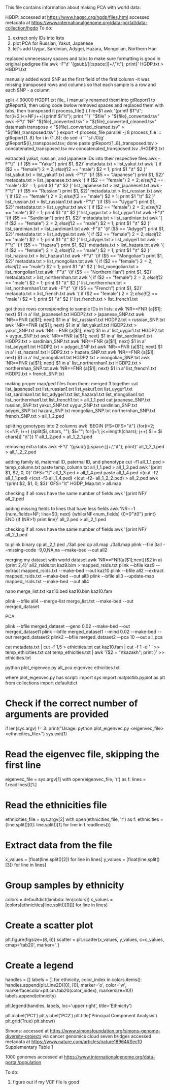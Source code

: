 This file contains information about making PCA with world data:

 HGDP:
 accessed at https://www.hagsc.org/hgdp/files.html
 accessed metadata at https://www.internationalgenome.org/data-portal/data-collection/hgdp
To do:
1) extract only IDs into lists
2) plot PCA for Russian, Yakut, Japanese
3) let's add Uygur, Sardinian, Adygei, Hazara, Mongolian, Northern Han

replaced unnecessary spaces and tabs to make sure formatting is good in original pedigree file
awk -F'\t' '{gsub(/[[:space:]]+/,"\t"); print}' HGDP.txt > HGDP1.txt

manually added word SNP as the first field of the first column -it was missing
transposed rows and columns so that each sample is a row and each SNP - a column

split -l 90000 HGDP1.txt file_
I manually renamed them into gtReport1 to gtReport8, then using code bwlow removed spaces and replaced them with tabs, then transposed it 
process_file() {
  file=$1
  awk '{printf $1"\t"; for(i=2;i<=NF;i++){printf $i"\t"}; print ""}' "$file" > "${file}_converted.tsv"
  awk -F'\t' 'NF' "${file}_converted.tsv" > "${file}_converted_cleaned.tsv"
  datamash transpose < "${file}_converted_cleaned.tsv" > "${file}_transposed.tsv"
}
export -f process_file
parallel -j 8 process_file ::: gtReport{1..8}
for i in {1..8}; do sed -i '' 's/-/0/g' gtReport${i}_transposed.tsv; done
paste gtReport{1..8}_transposed.tsv > concatenated_transposed.tsv
mv concatenated_transposed.tsv ./HGDP2.txt

extracted yakut, russian, and japanese IDs into their respective files
awk -F"\t" '{if ($5 == "Yakut") print $1, $2}' metadata.txt > list_yakut.txt
awk '{ if ($2 == "female") $2 = 2; else if ($2 == "male") $2 = 1; print $1 "\t" $2 }' list_yakut.txt > list_yakut1.txt
awk -F"\t" '{if ($5 == "Japanese") print $1, $2}' metadata.txt > list_japanese.txt
awk '{ if ($2 == "female") $2 = 2; else if ($2 == "male") $2 = 1; print $1 "\t" $2 }' list_japanese.txt > list_japanese1.txt
awk -F"\t" '{if ($5 == "Russian") print $1, $2}' metadata.txt > list_russian.txt
awk '{ if ($2 == "female") $2 = 2; else if ($2 == "male") $2 = 1; print $1 "\t" $2 }' list_russian.txt > list_russian1.txt
awk -F"\t" '{if ($5 == "Uygur") print $1, $2}' metadata.txt > list_uyghur.txt
awk '{ if ($2 == "female") $2 = 2; else if ($2 == "male") $2 = 1; print $1 "\t" $2 }' list_uygur.txt > list_uygur1.txt
awk -F"\t" '{if ($5 == "Sardinian") print $1, $2}' metadata.txt > list_sardinian.txt
awk '{ if ($2 == "female") $2 = 2; else if ($2 == "male") $2 = 1; print $1 "\t" $2 }' list_sardinian.txt > list_sardinian1.txt
awk -F"\t" '{if ($5 == "Adygei") print $1, $2}' metadata.txt > list_adygei.txt
awk '{ if ($2 == "female") $2 = 2; else if ($2 == "male") $2 = 1; print $1 "\t" $2 }' list_adygei.txt > list_adygei1.txt
awk -F"\t" '{if ($5 == "Hazara") print $1, $2}' metadata.txt > list_hazara.txt
awk '{ if ($2 == "female") $2 = 2; else if ($2 == "male") $2 = 1; print $1 "\t" $2 }' list_hazara.txt > list_hazara1.txt
awk -F"\t" '{if ($5 == "Mongolian") print $1, $2}' metadata.txt > list_mongolian.txt
awk '{ if ($2 == "female") $2 = 2; else if ($2 == "male") $2 = 1; print $1 "\t" $2 }' list_mongolian.txt > list_mongolian1.txt
awk -F"\t" '{if ($5 == "Northern Han") print $1, $2}' metadata.txt > list_northernhan.txt
awk '{ if ($2 == "female") $2 = 2; else if ($2 == "male") $2 = 1; print $1 "\t" $2 }' list_northernhan.txt > list_northernhan1.txt
awk -F"\t" '{if ($5 == "French") print $1, $2}' metadata.txt > list_french.txt
awk '{ if ($2 == "female") $2 = 2; else if ($2 == "male") $2 = 1; print $1 "\t" $2 }' list_french.txt > list_french1.txt

got those rows corresponding to sample IDs in lists:
awk 'NR==FNR {a[$1]; next} $1 in a' list_japanese1.txt HGDP2.txt > japanese_SNP.txt
awk 'NR==FNR {a[$1]; next} $1 in a' list_russian1.txt HGDP2.txt > russian_SNP.txt
awk 'NR==FNR {a[$1]; next} $1 in a' list_yakut1.txt HGDP2.txt > yakut_SNP.txt
awk 'NR==FNR {a[$1]; next} $1 in a' list_uygur1.txt HGDP2.txt > uygur_SNP.txt
awk 'NR==FNR {a[$1]; next} $1 in a' list_sardinian1.txt HGDP2.txt > sardinian_SNP.txt
awk 'NR==FNR {a[$1]; next} $1 in a' list_adygei1.txt HGDP2.txt > adygei_SNP.txt
awk 'NR==FNR {a[$1]; next} $1 in a' list_hazara1.txt HGDP2.txt > hazara_SNP.txt
awk 'NR==FNR {a[$1]; next} $1 in a' list_mongolian1.txt HGDP2.txt > mongolian_SNP.txt
awk 'NR==FNR {a[$1]; next} $1 in a' list_northernhan1.txt HGDP2.txt > northernhan_SNP.txt
awk 'NR==FNR {a[$1]; next} $1 in a' list_french1.txt HGDP2.txt > french_SNP.txt

making proper map/ped files from them: 
merged 3 together
cat list_japanese1.txt list_russian1.txt list_yakut1.txt list_uygur1.txt list_sardinian1.txt list_adygei1.txt list_hazara1.txt list_mongolian1.txt list_northernhan1.txt list_french1.txt > all_1_1.ped
cat japanese_SNP.txt russian_SNP.txt yakut_SNP.txt uygur_SNP.txt sardinian_SNP.txt adygei_SNP.txt hazara_SNP.txt mongolian_SNP.txt northernhan_SNP.txt french_SNP.txt > all_1_2.ped

splitting genotypes into 2 columns
awk 'BEGIN {FS=OFS="\t"} {for(i=2; i<=NF; i++) {split($i, chars, ""); $i=""; for(j=1; j<=length(chars); j++) $i = $i chars[j] "\t"}} 1' all_1_2.ped > all_1_2_1.ped

removing extra tabs
awk -F'\t' '{gsub(/[[:space:]]+/,"\t"); print}' all_1_2_1.ped > all_1_2_2.ped

adding family id, maternal ID, paternal ID, and phenotype
cut -f1 all_1_1.ped > temp_column.txt
paste temp_column.txt all_1_1.ped > all_1_3.ped
awk '{print $1, $2, 0, 0}' OFS="\t" all_1_3.ped > all_1_4.ped
paste all_1_4.ped <(cut -f2 all_1_1.ped) <(cut -f3 all_1_4.ped) <(cut -f2- all_1_2_2.ped) > all_2.ped
awk '{print $2, $1, 0, $3}' OFS="\t" HGDP_Map.txt > all.map

checking if all rows have the same number of fields
awk '{print NF}' all_2.ped

adding missing fields to lines that have less fields
awk 'NR==1 {num_fields=NF; line=$0; next} {while(NF<num_fields) {$0=$0"\t0"} print} END {if (NR>1) print line}' all_2.ped > all_2_1.ped

checking if all rows have the same number of fields
awk '{print NF}' all_2_1.ped

to plink binary
cp all_2_1.ped ./3all.ped
cp all.map ./3all.map
plink --file 3all --missing-code -9,0,NA,na --make-bed --out all2

merging my dataset with world dataset
awk 'NR==FNR{a[$1];next}($2 in a){print $2,$4}' all2_rsids.txt kaz9.bim > mapped_rsids.txt
plink --bfile kaz9 --extract  mapped_rsids.txt --make-bed --out kaz10
plink --bfile all2 --extract  mapped_rsids.txt --make-bed --out all3
plink --bfile all3 --update-map mapped_rsids.txt --make-bed --out all4

nano merge_list.txt
kaz10.bed       kaz10.bim       kaz10.fam

plink --bfile all4 --merge-list merge_list.txt --make-bed --out merged_dataset 

PCA

plink --bfile merged_dataset --geno 0.02 --make-bed --out merged_dataset1
plink --bfile merged_dataset1 --mind 0.02 --make-bed --out merged_dataset2
plink2 --bfile merged_dataset2 --pca 10 --out all_pca 

cat metadata.txt | cut -f 1,5 > ethicities.txt
cat kaz10.fam | cut -f 1 -d ' ' >> temp_ethicities.txt 
cat temp_ethicities.txt | awk '{$2 = "\tkazakh"; print }' >> ethicities.txt

python plot_eigenvec.py all_pca.eigenvec ethicities.txt

where plot_eigenvec.py has script:
import sys
import matplotlib.pyplot as plt
from collections import defaultdict

# Check if the correct number of arguments are provided
if len(sys.argv) != 3:
    print("Usage: python plot_eigenvec.py <eigenvec_file> <ethnicities_file>")
    sys.exit(1)

# Read the eigenvec file, skipping the first line
eigenvec_file = sys.argv[1]
with open(eigenvec_file, 'r') as f:
    lines = f.readlines()[1:]

# Read the ethnicities file
ethnicities_file = sys.argv[2]
with open(ethnicities_file, 'r') as f:
    ethnicities = {line.split()[0]: line.split()[1] for line in f.readlines()}

# Extract data from the file
x_values = [float(line.split()[2]) for line in lines]
y_values = [float(line.split()[3]) for line in lines]

# Group samples by ethnicity
colors = defaultdict(lambda: len(colors))
c_values = [colors[ethnicities[line.split()[0]]] for line in lines]

# Create a scatter plot
plt.figure(figsize=(8, 6))
scatter = plt.scatter(x_values, y_values, c=c_values, cmap='tab20', marker='.')

# Create a legend
handles = []
labels = []
for ethnicity, color_index in colors.items():
    handles.append(plt.Line2D([0], [0], marker='o', color='w', markerfacecolor=plt.cm.tab20(color_index), markersize=10))
    labels.append(ethnicity)

plt.legend(handles, labels, loc='upper right', title='Ethnicity')

plt.xlabel('PC1')
plt.ylabel('PC2')
plt.title('Principal Component Analysis')
plt.grid(True)
plt.show()

 Simons:
 accessed at https://www.simonsfoundation.org/simons-genome-diversity-project/ via cancer genomics cloud seven bridges
 accessed metadata at https://www.nature.com/articles/nature18964#Sec10 Supplementary Table 1

 1000 genomes
 accessed at https://www.internationalgenome.org/data-portal/population

To do:
1) figure out if my VCF file is good
